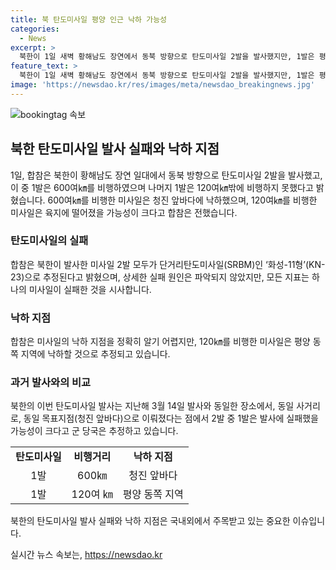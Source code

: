 ```yaml
---
title: 북 탄도미사일 평양 인근 낙하 가능성
categories:
  - News
excerpt: >
  북한이 1일 새벽 황해남도 장연에서 동북 방향으로 탄도미사일 2발을 발사했지만, 1발은 평양 인근에 낙하한 것으로 전해졌다. 미사일은 모두 단거리탄도미사일(SRBM)인 ‘화성-11형’(KN-23)으로 추정되며, 북한이 발사 실패로 평양 인근에 낙하한 미사일은 평양 동쪽에 떨어진 것으로 파악되었다. 이번 발사는 전년에 비해 동일 장소, 사거리, 목표지점에 이루어져 1발은 발사에 실패한 가능성이 있으며, 사거리가 짧은 미사일도 화성-11형으로 추정된다.
feature_text: >
  북한이 1일 새벽 황해남도 장연에서 동북 방향으로 탄도미사일 2발을 발사했지만, 1발은 평양 인근에 낙하한 것으로 전해졌다. 미사일은 모두 단거리탄도미사일(SRBM)인 ‘화성-11형’(KN-23)으로 추정되며, 북한이 발사 실패로 평양 인근에 낙하한 미사일은 평양 동쪽에 떨어진 것으로 파악되었다. 이번 발사는 전년에 비해 동일 장소, 사거리, 목표지점에 이루어져 1발은 발사에 실패한 가능성이 있으며, 사거리가 짧은 미사일도 화성-11형으로 추정된다.
image: 'https://newsdao.kr/res/images/meta/newsdao_breakingnews.jpg'
---
```


<p><img src="https://newsdao.kr/res/images/meta/newsdao_breakingnews.jpg" alt="bookingtag 속보" /></p>

<h2 data-ke-size="size26">북한 탄도미사일 발사 실패와 낙하 지점</h2>

<p data-ke-size="size16">1일, 합참은 북한이 황해남도 장연 일대에서 동북 방향으로 탄도미사일 2발을 발사했고, 이 중 1발은 600여㎞를 비행하였으며 나머지 1발은 120여㎞밖에 비행하지 못했다고 밝혔습니다. 600여㎞를 비행한 미사일은 청진 앞바다에 낙하했으며, 120여㎞를 비행한 미사일은 육지에 떨어졌을 가능성이 크다고 합참은 전했습니다.</p>

<h3 data-ke-size="size24">탄도미사일의 실패</h3>

<p data-ke-size="size16">합참은 북한이 발사한 미사일 2발 모두가 단거리탄도미사일(SRBM)인 ‘화성-11형’(KN-23)으로 추정된다고 밝혔으며, 상세한 실패 원인은 파악되지 않았지만, 모든 지표는 하나의 미사일이 실패한 것을 시사합니다.</p>

<h3 data-ke-size="size24">낙하 지점</h3>

<p data-ke-size="size16">합참은 미사일의 낙하 지점을 정확히 알기 어렵지만, 120㎞를 비행한 미사일은 평양 동쪽 지역에 낙하할 것으로 추정되고 있습니다.</p>

<h3 data-ke-size="size24">과거 발사와의 비교</h3>

<p data-ke-size="size16">북한의 이번 탄도미사일 발사는 지난해 3월 14일 발사와 동일한 장소에서, 동일 사거리로, 동일 목표지점(청진 앞바다)으로 이뤄졌다는 점에서 2발 중 1발은 발사에 실패했을 가능성이 크다고 군 당국은 추정하고 있습니다.</p>

<table>
    <tr>
        <td style="text-align: center; height: 17px;"><b>탄도미사일</b></td>
        <td style="text-align: center; height: 17px;"><b>비행거리</b></td>
        <td style="text-align: center; height: 17px;"><b>낙하 지점</b></td>
    </tr>
    <tr>
        <td style="text-align: center; height: 17px;">1발</td>
        <td style="text-align: center; height: 17px;">600㎞</td>
        <td style="text-align: center; height: 17px;">청진 앞바다</td>
    </tr>
    <tr>
        <td style="text-align: center; height: 17px;">1발</td>
        <td style="text-align: center; height: 17px;">120여 ㎞</td>
        <td style="text-align: center; height: 17px;">평양 동쪽 지역</td>
    </tr>
</table>

<p data-ke-size="size16">북한의 탄도미사일 발사 실패와 낙하 지점은 국내외에서 주목받고 있는 중요한 이슈입니다.</p>
실시간 뉴스 속보는, <a href="https://newsdao.kr" rel="dofollow">https://newsdao.kr</a>


